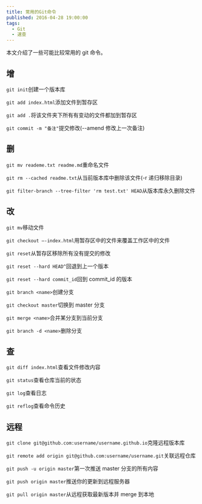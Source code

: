 ```yaml
---
title: 常用的Git命令
published: 2016-04-28 19:00:00
tags:
  - Git
  - 速查
---
```


本文介绍了一些可能比较常用的 git 命令。

## 增

`git init`创建一个版本库

`git add index.html`添加文件到暂存区

`git add .`将该文件夹下所有有变动的文件都加到暂存区

`git commit -m "备注"`提交修改(--amend 修改上一次备注)

## 删

`git mv reademe.txt readme.md`重命名文件

`git rm --cached readme.txt`从当前版本库中删除该文件(-r 递归移除目录)

`git filter-branch --tree-filter 'rm test.txt' HEAD`从版本库永久删除文件

## 改

`git mv`移动文件

`git checkout –-index.html`用暂存区中的文件来覆盖工作区中的文件

`git reset`从暂存区移除所有没有提交的修改

`git reset --hard HEAD^`回退到上一个版本

`git reset --hard commit_id`回到 commit_id 的版本

`git branch <name>`创建分支

`git checkout master`切换到 master 分支

`git merge <name>`合并某分支到当前分支

`git branch -d <name>`删除分支

## 查

`git diff index.html`查看文件修改内容

`git status`查看仓库当前的状态

`git log`查看日志

`git reflog`查看命令历史

## 远程

`git clone git@github.com:username/username.github.io`克隆远程版本库

`git remote add origin git@github.com:username/username.git`关联远程仓库

`git push -u origin master`第一次推送 master 分支的所有内容

`git push origin master`推送你的更新到远程服务器

`git pull origin master`从远程获取最新版本并 merge 到本地

